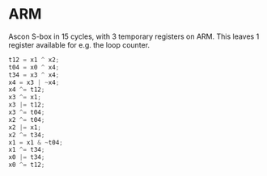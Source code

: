 # ARM

Ascon S-box in 15 cycles, with 3 temporary registers on ARM. This leaves 1
register available for e.g. the loop counter.

```C
t12 = x1 ^ x2;
t04 = x0 ^ x4;
t34 = x3 ^ x4;
x4 = x3 | ~x4;
x4 ^= t12;
x3 ^= x1;
x3 |= t12;
x3 ^= t04;
x2 ^= t04;
x2 |= x1;
x2 ^= t34;
x1 = x1 & ~t04;
x1 ^= t34;
x0 |= t34;
x0 ^= t12;
```
